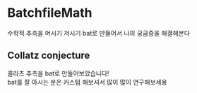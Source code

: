 # BatchfileMath
수학적 추측을 머시기 저시기 bat로 만들어서 나의 궁굼증을 해결해본다
## Collatz conjecture
콜라츠 추측을 bat로 만들어보았습니다!  
bat를 잘 아시는 분은 커스텀 해보셔서 많이 많이 연구해보세용
